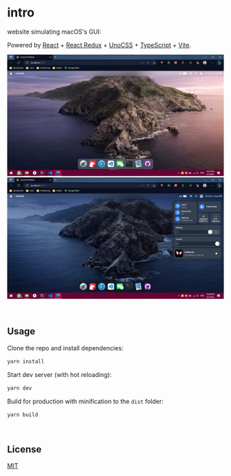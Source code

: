 # intro

 website simulating macOS's GUI: 

Powered by [React](https://reactjs.org/) + [React Redux](https://react-redux.js.org/) + [UnoCSS](https://uno.antfu.me/) + [TypeScript](https://www.typescriptlang.org/) + [Vite](https://vitejs.dev/).

![light mode](./public/screenshots/light.png)
![dark mode](./public/screenshots/dark.png)


&nbsp;

## Usage

Clone the repo and install dependencies:

```bash
yarn install
```

Start dev server (with hot reloading):

```bash
yarn dev
```

Build for production with minification to the `dist` folder:

```bash
yarn build
```

&nbsp;

## License

[MIT](MIT)
